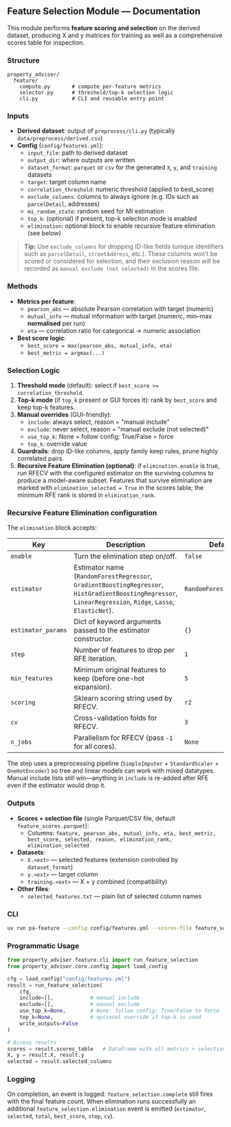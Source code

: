 ## Feature Selection Module — Documentation

This module performs **feature scoring and selection** on the derived dataset, producing
X and y matrices for training as well as a comprehensive scores table for inspection.

### Structure
```
property_adviser/
  feature/
    compute.py       # compute per-feature metrics
    selector.py      # threshold/top-k selection logic
    cli.py           # CLI and reusable entry point
```

### Inputs
- **Derived dataset**: output of `preprocess/cli.py` (typically `data/preprocess/derived.csv`)
- **Config** (`config/features.yml`):
  - `input_file`: path to derived dataset
  - `output_dir`: where outputs are written
  - `dataset_format`: `parquet` or `csv` for the generated `X`, `y`, and `training` datasets
  - `target`: target column name
  - `correlation_threshold`: numeric threshold (applied to best_score)
  - `exclude_columns`: columns to always ignore (e.g. IDs such as `parcelDetail`, addresses)
  - `mi_random_state`: random seed for MI estimation
  - `top_k`: (optional) if present, top-k selection mode is enabled
  - `elimination`: optional block to enable recursive feature elimination (see below)

> **Tip:** Use `exclude_columns` for dropping ID-like fields (unique identifiers such as `parcelDetail`, `streetAddress`, etc.).
> These columns won’t be scored or considered for selection, and their exclusion reason will be recorded as
> `manual exclude (not selected)` in the scores file.

### Methods
- **Metrics per feature**:
  - `pearson_abs` — absolute Pearson correlation with target (numeric)
  - `mutual_info` — mutual information with target (numeric, min–max **normalised** per run)
  - `eta` — correlation ratio for categorical → numeric association
- **Best score logic**:
  - `best_score = max(pearson_abs, mutual_info, eta)`
  - `best_metric = argmax(...)`

### Selection Logic
1. **Threshold mode** (default): select if `best_score >= correlation_threshold`.
2. **Top-k mode** (if `top_k` present or GUI forces it): rank by `best_score` and keep top-k features.
3. **Manual overrides** (GUI-friendly):
   - `include`: always select, reason = "manual include"
   - `exclude`: never select, reason = "manual exclude (not selected)"
   - `use_top_k`: None = follow config; True/False = force
   - `top_k`: override value
4. **Guardrails**: drop ID-like columns, apply family keep rules, prune highly correlated pairs.
5. **Recursive Feature Elimination (optional)**: if `elimination.enable` is true, run RFECV with the configured estimator on the surviving columns to produce a model-aware subset. Features that survive elimination are marked with `elimination_selected = True` in the scores table; the minimum RFE rank is stored in `elimination_rank`.

### Recursive Feature Elimination configuration
The `elimination` block accepts:

| Key | Description | Default |
| --- | --- | --- |
| `enable` | Turn the elimination step on/off. | `false` |
| `estimator` | Estimator name (`RandomForestRegressor`, `GradientBoostingRegressor`, `HistGradientBoostingRegressor`, `LinearRegression`, `Ridge`, `Lasso`, `ElasticNet`). | `RandomForestRegressor` |
| `estimator_params` | Dict of keyword arguments passed to the estimator constructor. | `{}` |
| `step` | Number of features to drop per RFE iteration. | `1` |
| `min_features` | Minimum original features to keep (before one-hot expansion). | `5` |
| `scoring` | Sklearn scoring string used by RFECV. | `r2` |
| `cv` | Cross-validation folds for RFECV. | `3` |
| `n_jobs` | Parallelism for RFECV (pass `-1` for all cores). | `None` |

The step uses a preprocessing pipeline (`SimpleImputer` + `StandardScaler` + `OneHotEncoder`) so tree and linear models can work with mixed datatypes. Manual include lists still win—anything in `include` is re-added after RFE even if the estimator would drop it.

### Outputs
- **Scores + selection file** (single Parquet/CSV file, default `feature_scores.parquet`):
  - Columns: `feature, pearson_abs, mutual_info, eta, best_metric, best_score, selected, reason, elimination_rank, elimination_selected`
- **Datasets**:
  - `X.<ext>` — selected features (extension controlled by `dataset_format`)
  - `y.<ext>` — target column
  - `training.<ext>` — X + y combined (compatibility)
- **Other files**:
  - `selected_features.txt` — plain list of selected column names

### CLI
```bash
uv run pa-feature --config config/features.yml --scores-file feature_scores.parquet
```

### Programmatic Usage
```python
from property_adviser.feature.cli import run_feature_selection
from property_adviser.core.config import load_config

cfg = load_config("config/features.yml")
result = run_feature_selection(
    cfg,
    include=[],            # manual include
    exclude=[],            # manual exclude
    use_top_k=None,        # None: follow config; True/False to force
    top_k=None,            # optional override if top-k is used
    write_outputs=False
)

# Access results
scores = result.scores_table   # DataFrame with all metrics + selection info
X, y = result.X, result.y
selected = result.selected_columns
```

### Logging
On completion, an event is logged:
`feature_selection.complete` still fires with the final feature count. When elimination runs successfully an additional `feature_selection.elimination` event is emitted (`estimator`, `selected`, `total`, `best_score`, `step`, `cv`).
